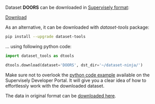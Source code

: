 Dataset **DOORS** can be downloaded in [Supervisely format](https://developer.supervisely.com/api-references/supervisely-annotation-json-format):

 [Download](https://assets.supervisely.com/remote/eyJsaW5rIjogImZzOi8vYXNzZXRzLzM1NjNfRG9vcnMvZG9vcnMtRGF0YXNldE5pbmphLnRhciIsICJzaWciOiAiWlVid3lCTDhQa3dsTlZZMHA4ODdXLzNZK2hZUUgzc1A1VXRLd0tXemNjcz0ifQ==)

As an alternative, it can be downloaded with *dataset-tools* package:
``` bash
pip install --upgrade dataset-tools
```

... using following python code:
``` python
import dataset_tools as dtools

dtools.download(dataset='DOORS', dst_dir='~/dataset-ninja/')
```
Make sure not to overlook the [python code example](https://developer.supervisely.com/getting-started/python-sdk-tutorials/iterate-over-a-local-project) available on the Supervisely Developer Portal. It will give you a clear idea of how to effortlessly work with the downloaded dataset.

The data in original format can be [downloaded here](https://zenodo.org/records/7107409/files/DOORS.zip?download=1).
